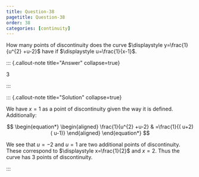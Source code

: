 ```yaml
---
title: Question-38
pagetitle: Question-38
order: 38
categories: [continuity]
---
```


How many points of discontinuity does the curve $\displaystyle y=\frac{1}{u^{2} +u-2}$ have if $\displaystyle u=\frac{1}{x-1}$.

::: {.callout-note title="Answer" collapse=true}

$3$

:::

::: {.callout-note title="Solution" collapse=true}

We have $\displaystyle x=1$ as a point of discontinuity given the way it is defined. Additionally:

$$
\begin{equation*}
\begin{aligned}
\frac{1}{u^{2} +u-2} & =\frac{1}{( u+2)( u-1)}
\end{aligned}
\end{equation*}
$$

We see that $\displaystyle u=-2$ and $\displaystyle u=1$ are two additional points of discontinuity. These correspond to $\displaystyle x=\frac{1}{2}$ and $\displaystyle x=2$. Thus the curve has $\displaystyle 3$ points of discontinuity.

:::
